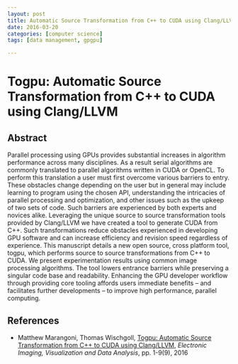 ```yaml
---
layout: post
title: Automatic Source Transformation from C++ to CUDA using Clang/LLVM 
date: 2016-03-20
categories: [computer science]
tags: [data management, gpgpu]

---
```


# Togpu: Automatic Source Transformation from C++ to CUDA using Clang/LLVM

## Abstract

Parallel processing using GPUs provides substantial increases in algorithm performance across many disciplines. As a result serial algorithms are commonly translated to parallel algorithms written in CUDA or OpenCL. To perform this translation a user must first overcome various barriers to entry. These obstacles change depending on the user but in general may include learning to program using the chosen API, understanding the intricacies of parallel processing and optimization, and other issues such as the upkeep of two sets of code. Such barriers are experienced by both experts and novices alike. Leveraging the unique source to source transformation tools provided by Clang/LLVM we have created a tool to generate CUDA from C++. Such transformations reduce obstacles experienced in developing GPU software and can increase efficiency and revision speed regardless of experience. This manuscript details a new open source, cross platform tool, togpu, which performs source to source transformations from C++ to CUDA. We present experimentation results using common image processing algorithms. The tool lowers entrance barriers while preserving a singular code base and readability. Enhancing the GPU developer workflow through providing core tooling affords users immediate benefits – and facilitates further developments – to improve high performance, parallel computing.


## References


* Matthew Marangoni, Thomas Wischgoll, [Togpu: Automatic Source Transformation from C++ to CUDA using Clang/LLVM](http://www.ingentaconnect.com/content/ist/ei/2016/00002016/00000001/art00012), *Electronic Imaging, Visualization and Data Analysis*, pp. 1-9(9), 2016